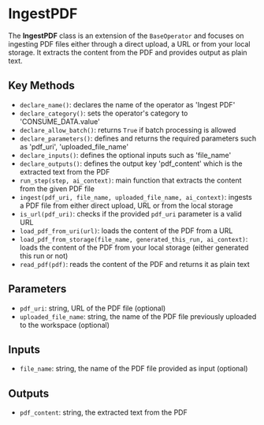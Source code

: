 # IngestPDF

The **IngestPDF** class is an extension of the `BaseOperator` and focuses on ingesting PDF files either through a direct upload, a URL or from your local storage. It extracts the content from the PDF and provides output as plain text.

## Key Methods

- `declare_name()`: declares the name of the operator as 'Ingest PDF'
- `declare_category()`: sets the operator's category to 'CONSUME_DATA.value'
- `declare_allow_batch()`: returns `True` if batch processing is allowed
- `declare_parameters()`: defines and returns the required parameters such as 'pdf_uri', 'uploaded_file_name'
- `declare_inputs()`: defines the optional inputs such as 'file_name'
- `declare_outputs()`: defines the output key 'pdf_content' which is the extracted text from the PDF
- `run_step(step, ai_context)`: main function that extracts the content from the given PDF file
- `ingest(pdf_uri, file_name, uploaded_file_name, ai_context)`: ingests a PDF file from either direct upload, URL or from the local storage
- `is_url(pdf_uri)`: checks if the provided `pdf_uri` parameter is a valid URL
- `load_pdf_from_uri(url)`: loads the content of the PDF from a URL
- `load_pdf_from_storage(file_name, generated_this_run, ai_context)`: loads the content of the PDF from your local storage (either generated this run or not)
- `read_pdf(pdf)`: reads the content of the PDF and returns it as plain text

## Parameters

- `pdf_uri`: string, URL of the PDF file (optional)
- `uploaded_file_name`: string, the name of the PDF file previously uploaded to the workspace (optional)

## Inputs

- `file_name`: string, the name of the PDF file provided as input (optional)

## Outputs

- `pdf_content`: string, the extracted text from the PDF